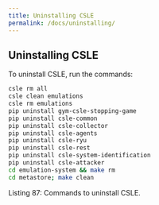 ```yaml
---
title: Uninstalling CSLE
permalink: /docs/uninstalling/
---
```


## Uninstalling CSLE

To uninstall CSLE, run the commands:

```bash
csle rm all
csle clean emulations
csle rm emulations
pip uninstall gym-csle-stopping-game
pip uninstall csle-common
pip uninstall csle-collector
pip uninstall csle-agents
pip uninstall csle-ryu
pip uninstall csle-rest
pip uninstall csle-system-identification
pip uninstall csle-attacker
cd emulation-system && make rm
cd metastore; make clean
```

<p class="captionFig">
Listing 87: Commands to uninstall CSLE.
</p>